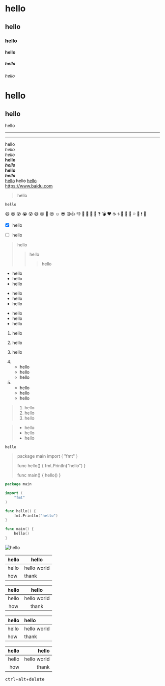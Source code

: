 # hello #

## hello ##

### hello ###

#### hello ####

##### hello #####

###### hello ######

hello
============
hello
------------
hello

***

---

hello  
*hello*  
_hello_  
**hello**  
***hello***  
__hello__  
___hello___  
<u>hello</u> 
~~hello~~
[hello](https://www.baidu.com)  
<https://www.baidu.com>  

> hello

`hello`

:smile: :laughing: :dizzy_face: :sob: :cold_sweat: :sweat_smile:  :cry: :triumph: :heart_eyes: :relaxed: :sunglasses: :weary::+1: :-1: :100: :clap: :bell: :gift: :question: :bomb: :heart: :coffee: :cyclone: :bow: :kiss: :pray: :sweat_drops: :hankey: :exclamation: :anger:

- [x] hello

- [ ] hello

> hello
> > hello
> >
> > > hello

* hello
* hello
* hello

+ hello
+ hello
+ hello

- hello
- hello
- hello

1. hello
2. hello
3. hello


1.
	- hello
	- hello
	- hello
2.
	- hello
	- hello
	- hello

> 1. hello
> 2. hello
> 3. hello

> - hello
> - hello
> - hello

```
hello
```

> package main
> import (
> 	"fmt"
> )
>
> func hello() {
> 	fmt.Println("hello")
> }
>    
> func main() {
> 	hello()
> }

```go
package main

import (
	"fmt"
)

func hello() {
	fmt.Println("hello")
}

func main() {
	hello()
}
```

![hello](https://www.baidu.com/img/PCtm_d9c8750bed0b3c7d089fa7d55720d6cf.png)

|hello|hello|
|---|---|
|hello|hello world|
|how|thank|

|hello|hello|
|:---:|:---:|
|hello|hello world|
|how|thank|

|hello|hello|
|:---|:---|
|hello|hello world|
|how|thank|

|hello|hello|
|---:|---:|
|hello|hello world|
|how|thank|

<kbd>ctrl</kbd>+<kbd>alt</kbd>+<kbd>delete</kbd>